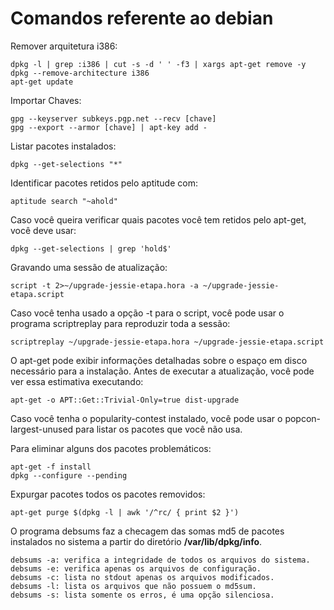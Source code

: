 # Comandos referente ao debian

Remover arquitetura i386:

```
dpkg -l | grep :i386 | cut -s -d ' ' -f3 | xargs apt-get remove -y
dpkg --remove-architecture i386
apt-get update
```

Importar Chaves:

```
gpg --keyserver subkeys.pgp.net --recv [chave]
gpg --export --armor [chave] | apt-key add -
```

Listar pacotes instalados:

`dpkg --get-selections "*"`

Identificar pacotes retidos pelo aptitude com:

`aptitude search "~ahold"`

Caso você queira verificar quais pacotes você tem retidos pelo apt-get, você deve usar:

`dpkg --get-selections | grep 'hold$'`

Gravando uma sessão de atualização:

`script -t 2>~/upgrade-jessie-etapa.hora -a ~/upgrade-jessie-etapa.script`

Caso você tenha usado a opção -t para o script, você pode usar o programa scriptreplay para reproduzir toda a sessão:

`scriptreplay ~/upgrade-jessie-etapa.hora ~/upgrade-jessie-etapa.script`

O apt-get pode exibir informações detalhadas sobre o espaço em disco necessário para a instalação. Antes de executar a atualização, você pode ver essa estimativa executando:

`apt-get -o APT::Get::Trivial-Only=true dist-upgrade`

Caso você tenha o popularity-contest instalado, você pode usar o popcon-largest-unused para listar os pacotes que você não usa.

Para eliminar alguns dos pacotes problemáticos:

```
apt-get -f install
dpkg --configure --pending
```

Expurgar pacotes todos os pacotes removidos:

`apt-get purge $(dpkg -l | awk '/^rc/ { print $2 }')`

O programa debsums faz a checagem das somas md5 de pacotes instalados no sistema a partir do diretório **/var/lib/dpkg/info**.

```
debsums -a: verifica a integridade de todos os arquivos do sistema.
debsums -e: verifica apenas os arquivos de configuração.
debsums -c: lista no stdout apenas os arquivos modificados.
debsums -l: lista os arquivos que não possuem o md5sum.
debsums -s: lista somente os erros, é uma opção silenciosa.
```
